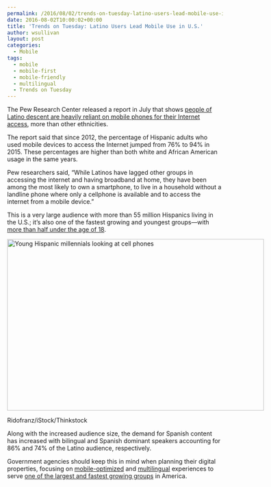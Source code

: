```yaml
---
permalink: /2016/08/02/trends-on-tuesday-latino-users-lead-mobile-use-in-u-s/
date: 2016-08-02T10:00:02+00:00
title: 'Trends on Tuesday: Latino Users Lead Mobile Use in U.S.'
author: wsullivan
layout: post
categories:
  - Mobile
tags:
  - mobile
  - mobile-first
  - mobile-friendly
  - multilingual
  - Trends on Tuesday
---
```


<span style="font-weight: 400">The Pew Research Center released a report in July that shows </span><span style="font-weight: 400"><a href="http://www.pewhispanic.org/2016/07/20/digital-divide-narrows-for-latinos-as-more-spanish-speakers-and-immigrants-go-online/">people of Latino descent are heavily reliant on mobile phones for their Internet access</a>, more than other ethnicities</span><span style="font-weight: 400">. </span>

<span style="font-weight: 400">The report said that since 2012, the percentage of Hispanic adults who used mobile devices to access the Internet jumped from 76% to 94% in 2015. These percentages are higher than both white and African American usage in the same years.</span>

<span style="font-weight: 400">Pew researchers said, “While Latinos have lagged other groups in accessing the internet and having broadband at home, they have been among the most likely to own a smartphone, to live in a household without a landline phone where only a cellphone is available</span><span style="font-weight: 400"> and to access the internet from a mobile device.”</span>

<span style="font-weight: 400">This is a very large audience with more than 55 million Hispanics living in the U.S.; it’s also one of the fastest growing and youngest groups—with </span>[<span style="font-weight: 400">more than half under the age of 18</span>](http://www.pewhispanic.org/2016/04/20/the-nations-latino-population-is-defined-by-its-youth/)<span style="font-weight: 400">.</span>

<div id="attachment_164921" style="width: 610px" class="wp-caption aligncenter">
  <img class="size-full wp-image-164921" src="https://s3.amazonaws.com/sitesusa/wp-content/uploads/sites/212/2014/05/600-x-400-Friends-Looking-At-Cell-Phone-Ridofranz-iStock-Thinkstock-166121799.jpg" alt="Young Hispanic millennials looking at cell phones" width="600" height="400" />
  
  <p class="wp-caption-text">
    Ridofranz/iStock/Thinkstock
  </p>
</div>

<span style="font-weight: 400">Along with the increased audience size, the demand for Spanish content has increased with bilingual and Spanish dominant speakers accounting for 86% and 74% of the Latino audience, respectively. </span>

<span style="font-weight: 400">Government agencies should keep this in mind when planning their digital properties, focusing on <a href="https://www.digitalgov.gov/2016/03/29/google-will-rank-mobile-friendly-sites-even-higher-beginning-in-may/">mobile-optimized</a> and <a href="https://www.digitalgov.gov/tag/multilingual/">multilingual</a> experiences to serve <a href="http://www.pewresearch.org/fact-tank/2014/06/26/u-s-hispanic-and-asian-populations-growing-but-for-different-reasons/">one of the largest and fastest growing groups</a> in America.  </span>